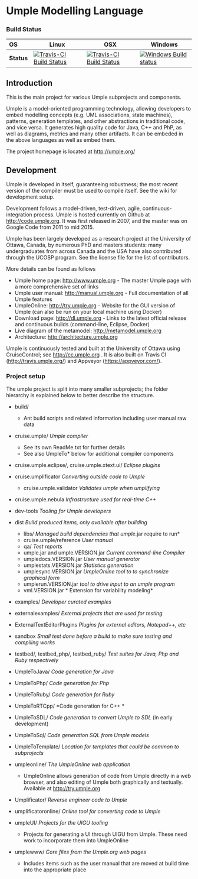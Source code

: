 # Umple Modelling Language

### Build Status

OS         | Linux  | OSX    | Windows  
:--------- | ------ | ------ | -------- 
**Status** | [![Travis-CI Build Status](https://travis-ci.org/umple/umple.svg?branch=master)](https://travis-ci.org/umple/umple) | [![Travis-CI Build Status](https://travis-ci.org/umple/umple.svg?branch=master)](https://travis-ci.org/umple/umple) | [![Windows Build status](https://ci.appveyor.com/api/projects/status/1yetvadynui7r8y6?svg=true)](https://ci.appveyor.com/project/vahdat-ab/umple/branch/master) 


## Introduction

This is the main project for various Umple subprojects and components.

Umple is a model-oriented programming technology, allowing developers to embed modelling concepts (e.g. UML associations, state machines), patterns, generation templates, and other abstractions in traditional code, and vice versa. It generates high quality code for Java, C++ and PhP, as well as diagrams, metrics and many other artifacts. It can be embeded in the above languages as well as embed them.

The project homepage is located at http://umple.org/

## Development
Umple is developed in itself, guaranteeing robustness; the most recent version of the compiler must be used to compile itself. See the wiki for development setup.

Development follows a model-driven, test-driven, agile, continuous-integration process. Umple is hosted currently on Github at http://code.umple.org. It was first released in 2007, and the master was on Google Code from 2011 to mid 2015.

Umple has been largely developed as a research project at the University of Ottawa, Canada, by numerous PhD and masters students: many undergraduates from across Canada and the USA have also contributed through the UCOSP program. See the license file for the list of contributors.

More details can be found as follows

  * Umple home page: http://www.umple.org  - The master Umple page with a more comprehensive set of links
  * Umple user manual: http://manual.umple.org  - Full documentation of all Umple features
  * UmpleOnline: http://try.umple.org - Website for the GUI version of Umple (can also be run on your local machine using Docker)
  * Download page: http://dl.umple.org    - Links to the latest official release and continuous builds (command-line, Eclipse, Docker)
  * Live diagram of the metamodel: http://metamodel.umple.org
  * Architecture: http://architecture.umple.org

Umple is continuously tested and built at the University of Ottawa using CruiseControl; see http://cc.umple.org . It is also built on Travis CI (http://travis.umple.org/) and Appveyor (https://appveyor.com/).
 
### Project setup

The umple project is split into many smaller subprojects; the folder hierarchy is explained below to better describe the structure.

* build/
  * Ant build scripts and related information including user manual raw data

* cruise.umple/ *Umple compiler*
  * See its own ReadMe.txt for further details
  * See also UmpleTo* below for additional compiler components
       
* cruise.umple.eclipse/, cruise.umple.xtext.ui/ *Eclipse plugins*

* cruise.umplificator *Converting outside code to Umple*
  * cruise.umple.validator *Validates umple when umplifying*

* cruise.umple.nebula *Infrastructure used for real-time C++*

* dev-tools *Tooling for Umple developers*
       
* dist *Build produced items, only available after building*
  * libs/ *Managed build dependencies that umple*.jar require to run* 
  * cruise.umple/reference *User manual* 
  * qa/ *Test reports* 
  * umple.jar and umple.VERSION.jar  *Current command-line Compiler* 
  * umpledocs.VERSION.jar *User manual generator*
  * umplestats.VERSION.jar *Statistics generation*
  * umplesync.VERSION.jar *UmpleOnline tool to to synchronize graphical form*
  * umplerun.VERSION.jar *tool to drive input to an umple program*
  * vml.VERSION.jar * Extension for variability modeling*

* examples/ *Developer curated examples*
* externalexamples/ *External projects that are used for testing*

* ExternalTextEditorPlugins *Plugins for external editors, Notepad++, etc*

* sandbox *Small test done before a build to make sure testing and compiling works*

* testbed/, testbed_php/, testbed_ruby/ *Test suites for Java, Php and Ruby respectively*
* UmpleToJava/ *Code generation for Java*
* UmpleToPhp/ *Code generation for Php*
* UmpleToRuby/ *Code generation for Ruby*
* UmpleToRTCpp/ *Code generation for C++ *
* UmpleToSDL/ *Code generation to convert Umple to SDL* (in early development)
* UmpleToSql/ *Code generation SQL from Umple models*
* UmpleToTemplate/ *Location for templates that could be common to subprojects*

* umpleonline/ *The UmpleOnline web application*
  * UmpleOnline allows generation of code from Umple directly in a web browser, and also editing of Umple both graphically and textually. Available at http://try.umple.org

 
* Umplificator/ *Reverse engineer code to Umple*
* umplificatoronline/ *Online tool for converting code to Umple*

* umpleUI/ *Projects for the UIGU tooling*
  * Projects for generating a UI through UIGU from Umple. These need work to incorporate them into UmpleOnline
        
* umplewww/ *Core files from the Umple.org web pages*
  * Includes items such as the user manual that are moved at build time into the appropriate place
